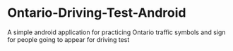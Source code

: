 # Ontario-Driving-Test-Android
A simple android application for practicing Ontario traffic symbols and sign for people going to appear for driving test
